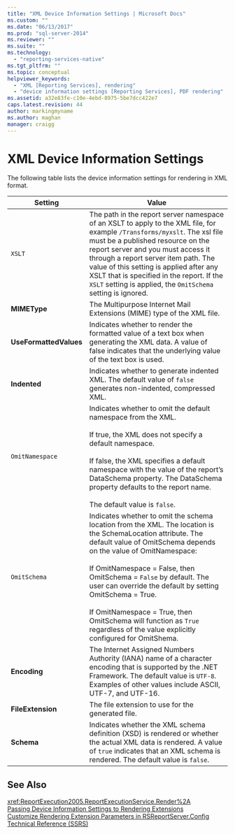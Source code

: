 ```yaml
---
title: "XML Device Information Settings | Microsoft Docs"
ms.custom: ""
ms.date: "06/13/2017"
ms.prod: "sql-server-2014"
ms.reviewer: ""
ms.suite: ""
ms.technology: 
  - "reporting-services-native"
ms.tgt_pltfrm: ""
ms.topic: conceptual
helpviewer_keywords: 
  - "XML [Reporting Services], rendering"
  - "device information settings [Reporting Services], PDF rendering"
ms.assetid: a32e83fe-c10e-4ebd-8975-5be7dcc422e7
caps.latest.revision: 44
author: markingmyname
ms.author: maghan
manager: craigg
---
```

# XML Device Information Settings
  The following table lists the device information settings for rendering in XML format.  
  
|Setting|Value|  
|-------------|-----------|  
|`XSLT`|The path in the report server namespace of an XSLT to apply to the XML file, for example `/Transforms/myxslt`. The xsl file must be a published resource on the report server and you must access it through a report server item path. The value of this setting is applied after any XSLT that is specified in the report. If the `XSLT` setting is applied, the `OmitSchema` setting is ignored.|  
|**MIMEType**|The Multipurpose Internet Mail Extensions (MIME) type of the XML file.|  
|**UseFormattedValues**|Indicates whether to render the formatted value of a text box when generating the XML data. A value of false indicates that the underlying value of the text box is used.|  
|**Indented**|Indicates whether to generate indented XML. The default value of `false` generates non-indented, compressed XML.|  
|`OmitNamespace`|Indicates whether to omit the default namespace from the XML.<br /><br /> If true, the XML does not specify a default namespace.<br /><br /> If false, the XML specifies a default namespace with the value of the report’s DataSchema property. The DataSchema property defaults to the report name.<br /><br /> The default value is `false`.|  
|`OmitSchema`|Indicates whether to omit the schema location from the XML. The location is the SchemaLocation attribute. The default value of OmitSchema depends on the value of OmitNamespace:<br /><br /> If OmitNamespace = False, then OmitSchema = `False` by default. The user can override the default by setting OmitSchema = True.<br /><br /> If OmitNamespace = True, then OmitSchema will function as `True` regardless of the value explicitly configured for OmitShema.|  
|**Encoding**|The Internet Assigned Numbers Authority (IANA) name of a character encoding that is supported by the .NET Framework. The default value is `UTF-8`. Examples of other values include ASCII, UTF-7, and UTF-16.|  
|**FileExtension**|The file extension to use for the generated file.|  
|**Schema**|Indicates whether the XML schema definition (XSD) is rendered or whether the actual XML data is rendered. A value of `true` indicates that an XML schema is rendered. The default value is `false`.|  
  
## See Also  
 <xref:ReportExecution2005.ReportExecutionService.Render%2A>   
 [Passing Device Information Settings to Rendering Extensions](report-server-web-service/net-framework/passing-device-information-settings-to-rendering-extensions.md)   
 [Customize Rendering Extension Parameters in RSReportServer.Config](customize-rendering-extension-parameters-in-rsreportserver-config.md)   
 [Technical Reference &#40;SSRS&#41;](../../2014/reporting-services/technical-reference-ssrs.md)  
  
  
